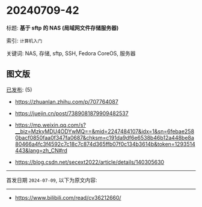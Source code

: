 # 20240709-42

标题:
**基于 sftp 的 NAS (局域网文件存储服务器)**

索引: `计算机入门`

关键词: NAS, 存储, sftp, SSH, Fedora CoreOS, 服务器


## 图文版

[已发布](./a.md): (5)

+ <https://zhuanlan.zhihu.com/p/707764087>

+ <https://juejin.cn/post/7389081879909482537>

+ <https://mp.weixin.qq.com/s?__biz=MzkyMDU4ODYwMQ==&mid=2247484107&idx=1&sn=6febae2580bacf0850faa0f347fa0687&chksm=c191da9df6e6538b46b12a448be8a80466a4fc3f4592c7c18c7c874d365ffb07f0c134b3614b&token=1293514443&lang=zh_CN#rd>

+ <https://blog.csdn.net/secext2022/article/details/140305630>

----

首发日期 `2024-07-09`, 以下为原文内容:

----

+ <https://www.bilibili.com/read/cv36212660/>
